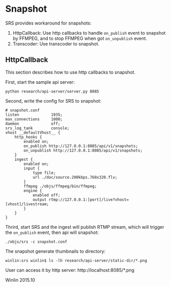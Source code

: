 # Snapshot

SRS provides workaround for snapshots:

1. HttpCallback: Use http callbacks to handle `on_publish` event to snapshot by FFMPEG, and to stop FFMPEG when got `on_unpublish` event.
1. Transcoder: Use transcoder to snapshot.

## HttpCallback

This section describes how to use http callbacks to snapshot.

First, start the sample api server:
```
python research/api-server/server.py 8085
```

Second, write the config for SRS to snapshot:
```
# snapshot.conf
listen              1935;
max_connections     1000;
daemon              off;
srs_log_tank        console;
vhost __defaultVhost__ {
    http_hooks {
        enabled on;
        on_publish http://127.0.0.1:8085/api/v1/snapshots;
        on_unpublish http://127.0.0.1:8085/api/v1/snapshots;
    }
    ingest {
        enabled on;
        input {
            type file;
            url ./doc/source.200kbps.768x320.flv;
        }
        ffmpeg ./objs/ffmpeg/bin/ffmpeg;
        engine {
            enabled off;
            output rtmp://127.0.0.1:[port]/live?vhost=[vhost]/livestream;
        }
    }
}
```

Thrird, start SRS and the ingest will publish RTMP stream, which will trigger the `on_publish` event, then api will snapshot:
```
./objs/srs -c snapshot.conf
```

The snapshot generate thumbnails to directory:
```
winlin:srs winlin$ ls -lh research/api-server/static-dir/*.png
```

User can access it by http server: http://localhost:8085/*.png

Winlin 2015.10